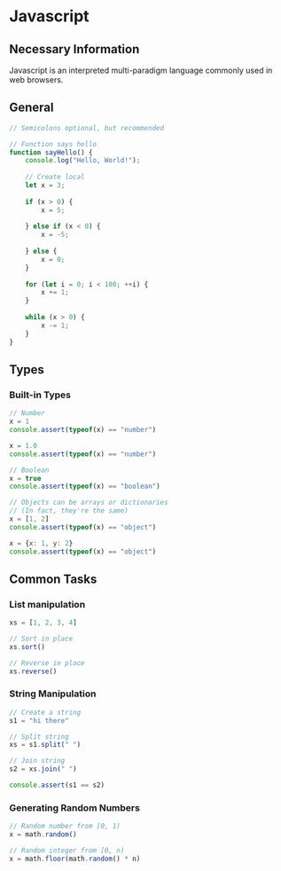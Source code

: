 # Javascript

## Necessary Information

Javascript is an interpreted multi-paradigm language commonly used in web browsers.

## General

```js
// Semicolons optional, but recommended

// Function says hello
function sayHello() {
	console.log("Hello, World!");
	
	// Create local
	let x = 3;
	
	if (x > 0) {
		x = 5;
	
	} else if (x < 0) {
		x = -5;
		
	} else {
		x = 0;
	}
	
	for (let i = 0; i < 100; ++i) {
		x += 1;
	}
	
	while (x > 0) {
		x -= 1;
	}
}
```

## Types

### Built-in Types

```js
// Number
x = 1
console.assert(typeof(x) == "number")

x = 1.0
console.assert(typeof(x) == "number")

// Boolean
x = true
console.assert(typeof(x) == "boolean")

// Objects can be arrays or dictionaries
// (In fact, they're the same)
x = [1, 2]
console.assert(typeof(x) == "object")

x = {x: 1, y: 2}
console.assert(typeof(x) == "object")
```

## Common Tasks

### List manipulation

```js
xs = [1, 2, 3, 4]

// Sort in place
xs.sort()

// Reverse in place
xs.reverse()
```

### String Manipulation

```js
// Create a string
s1 = "hi there"

// Split string
xs = s1.split(" ")

// Join string
s2 = xs.join(" ")

console.assert(s1 == s2)
```

### Generating Random Numbers

```js
// Random number from [0, 1)
x = math.random()

// Random integer from [0, n)
x = math.floor(math.random() * n)
```